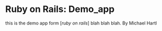 # Ruby on Rails: Demo_app

this is the demo app form [*ruby on rails*] blah blah blah. By Michael Hartl 